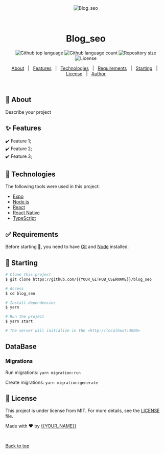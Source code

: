 <div align="center" id="top">
  <img src="./.github/app.gif" alt="Blog_seo" />

&#xa0;

  <!-- <a href="https://blog_seo.netlify.app">Demo</a> -->
</div>

<h1 align="center">Blog_seo</h1>

<p align="center">
  <img alt="Github top language" src="https://img.shields.io/github/languages/top/{{YOUR_GITHUB_USERNAME}}/blog_seo?color=56BEB8">

  <img alt="Github language count" src="https://img.shields.io/github/languages/count/{{YOUR_GITHUB_USERNAME}}/blog_seo?color=56BEB8">

  <img alt="Repository size" src="https://img.shields.io/github/repo-size/{{YOUR_GITHUB_USERNAME}}/blog_seo?color=56BEB8">

  <img alt="License" src="https://img.shields.io/github/license/{{YOUR_GITHUB_USERNAME}}/blog_seo?color=56BEB8">

  <!-- <img alt="Github issues" src="https://img.shields.io/github/issues/{{YOUR_GITHUB_USERNAME}}/blog_seo?color=56BEB8" /> -->

  <!-- <img alt="Github forks" src="https://img.shields.io/github/forks/{{YOUR_GITHUB_USERNAME}}/blog_seo?color=56BEB8" /> -->

  <!-- <img alt="Github stars" src="https://img.shields.io/github/stars/{{YOUR_GITHUB_USERNAME}}/blog_seo?color=56BEB8" /> -->
</p>

<!-- Status -->

<!-- <h4 align="center">
	🚧  Blog_seo 🚀 Under construction...  🚧
</h4>

<hr> -->

<p align="center">
  <a href="#dart-about">About</a> &#xa0; | &#xa0;
  <a href="#sparkles-features">Features</a> &#xa0; | &#xa0;
  <a href="#rocket-technologies">Technologies</a> &#xa0; | &#xa0;
  <a href="#white_check_mark-requirements">Requirements</a> &#xa0; | &#xa0;
  <a href="#checkered_flag-starting">Starting</a> &#xa0; | &#xa0;
  <a href="#memo-license">License</a> &#xa0; | &#xa0;
  <a href="https://github.com/{{YOUR_GITHUB_USERNAME}}" target="_blank">Author</a>
</p>

<br>

## :dart: About

Describe your project

## :sparkles: Features

:heavy_check_mark: Feature 1;\
:heavy_check_mark: Feature 2;\
:heavy_check_mark: Feature 3;

## :rocket: Technologies

The following tools were used in this project:

- [Expo](https://expo.io/)
- [Node.js](https://nodejs.org/en/)
- [React](https://pt-br.reactjs.org/)
- [React Native](https://reactnative.dev/)
- [TypeScript](https://www.typescriptlang.org/)

## :white_check_mark: Requirements

Before starting :checkered_flag:, you need to have [Git](https://git-scm.com) and [Node](https://nodejs.org/en/) installed.

## :checkered_flag: Starting

```bash
# Clone this project
$ git clone https://github.com/{{YOUR_GITHUB_USERNAME}}/blog_seo

# Access
$ cd blog_seo

# Install dependencies
$ yarn

# Run the project
$ yarn start

# The server will initialize in the <http://localhost:3000>
```

## DataBase

### Migrations

Run migrations: `yarn migration:run`

Create migrations: `yarn migration:generate`

## :memo: License

This project is under license from MIT. For more details, see the [LICENSE](LICENSE.md) file.

Made with :heart: by <a href="https://github.com/{{YOUR_GITHUB_USERNAME}}" target="_blank">{{YOUR_NAME}}</a>

&#xa0;

<a href="#top">Back to top</a>

